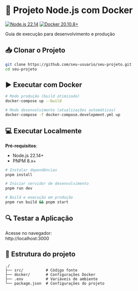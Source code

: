# 🚀 Projeto Node.js com Docker

[![Node.js 22.14](https://img.shields.io/badge/Node.js-22.14-brightgreen)](https://nodejs.org/)
[![Docker 20.10.8+](https://img.shields.io/badge/Docker-20.10.8%2B-blue)](https://www.docker.com/)

Guia de execução para desenvolvimento e produção

## 📥 Clonar o Projeto
```bash
git clone https://github.com/seu-usuario/seu-projeto.git
cd seu-projeto
```

## ▶️ Executar com Docker
```bash
# Modo produção (build otimizado)
docker-compose up --build

# Modo desenvolvimento (atualizações automáticas)
docker-compose -f docker-compose.development.yml up
```

## 💻 Executar Localmente
**Pré-requisitos**:
- Node.js 22.14+
- PNPM 8.x+

```bash
# Instalar dependências
pnpm install

# Iniciar servidor de desenvolvimento
pnpm run dev

# Build e execução em produção
pnpm run build && pnpm start
```

## 🔍 Testar a Aplicação
Acesse no navegador:  
http://localhost:3000

## 📂 Estrutura do projeto
```
./
├── src/          # Código fonte
├── docker/       # Configurações Docker
├── .env          # Variáveis de ambiente
└── package.json  # Configurações do projeto
```